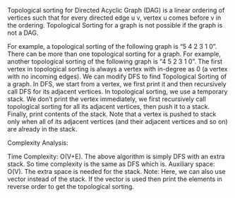 Topological sorting for Directed Acyclic Graph (DAG) is a linear ordering of vertices such that for every directed edge u v, vertex u comes before v in the ordering. 
Topological Sorting for a graph is not possible if the graph is not a DAG.

For example, a topological sorting of the following graph is “5 4 2 3 1 0”. 
There can be more than one topological sorting for a graph.
For example, another topological sorting of the following graph is “4 5 2 3 1 0”. 
The first vertex in topological sorting is always a vertex with in-degree as 0 (a vertex with no incoming edges).
We can modify DFS to find Topological Sorting of a graph. In DFS, we start from a vertex, we first print it and then recursively call DFS for its adjacent vertices. 
In topological sorting, we use a temporary stack. We don’t print the vertex immediately, 
we first recursively call topological sorting for all its adjacent vertices, then push it to a stack. 
Finally, print contents of the stack. 
Note that a vertex is pushed to stack only when all of its adjacent vertices (and their adjacent vertices and so on) are already in the stack. 

Complexity Analysis: 

Time Complexity: O(V+E). 
The above algorithm is simply DFS with an extra stack. So time complexity is the same as DFS which is.
Auxiliary space: O(V). 
The extra space is needed for the stack.
Note: Here, we can also use vector instead of the stack. If the vector is used then print the elements in reverse order to get the topological sorting.
